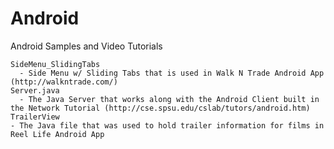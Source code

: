 Android
=======

Android Samples and Video Tutorials

 	SideMenu_SlidingTabs 
 	  - Side Menu w/ Sliding Tabs that is used in Walk N Trade Android App (http://walkntrade.com/)
	Server.java 	
	  - The Java Server that works along with the Android Client built in the Network Tutorial (http://cse.spsu.edu/cslab/tutors/android.htm)
	TrailerView 
    - The Java file that was used to hold trailer information for films in Reel Life Android App
